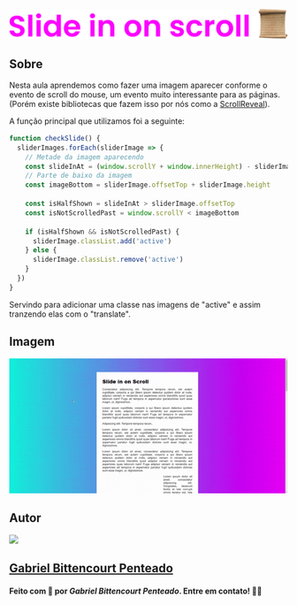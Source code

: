 <div align="center">
  <img src=".github/../../.github/Day12-img/title-day12.svg">
</div>

## Sobre
Nesta aula aprendemos como fazer uma imagem aparecer conforme o evento de scroll do mouse, um evento muito interessante para as páginas. (Porém existe bibliotecas que fazem isso por nós como a [ScrollReveal](https://scrollrevealjs.org/guide/hello-world.html)).

A função principal que utilizamos foi a seguinte:
```javascript
function checkSlide() {
  sliderImages.forEach(sliderImage => {
    // Metade da imagem aparecendo
    const slideInAt = (window.scrollY + window.innerHeight) - sliderImage.height / 2
    // Parte de baixo da imagem
    const imageBottom = sliderImage.offsetTop + sliderImage.height

    const isHalfShown = slideInAt > sliderImage.offsetTop
    const isNotScrolledPast = window.scrollY < imageBottom

    if (isHalfShown && isNotScrolledPast) {
      sliderImage.classList.add('active')
    } else {
      sliderImage.classList.remove('active')
    }
  })
}
```
Servindo para adicionar uma classe nas imagens de "active" e assim tranzendo elas com o "translate".

## Imagem
<div align="center">
  <img src=".github/../../.github/Day12-img/day12.gif" width="800">
</div>

## Autor
<img src="https://unavatar.now.sh/github/gabrlcj" width="175" />

## [Gabriel Bittencourt Penteado](https://www.linkedin.com/in/gabriel-bittencourt-penteado/)

#### Feito com 🤎 por *Gabriel Bittencourt Penteado*. Entre em contato! 👋🏽